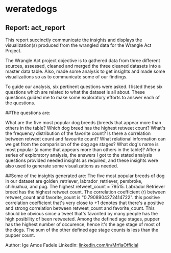 # weratedogs

## Report: act_report
This report succinctly communicate the insights and displays the visualization(s) produced from the wrangled data for the Wrangle Act Project.

The Wrangle Act project objective is to gathered data from three different sources, assessed, cleaned and merged the three cleaned datasets into a master data table. Also, made some analysis to get insights and made some visualizations so as to communicate some of our findings.

To guide our analysis, six pertinent questions were asked. I listed these six questions which are related to what the dataset is all about. These questions guided me to make some exploratory efforts to answer each of the questions.

##The questions are:

What are the five most popular dog breeds (breeds that appear more than others in the table?
Which dog breed has the highest retweet count?
What's the frequency distribution of the favorite count?
Is there a correlation between retweet count and favourite count?
What relational information can we get from the comparision of the dog age stages?
What dog's name is most popular (a name that appears more than others in the table)?
After a series of exploratory analysis, the answers I got to the stated analysis questions provided needed insights as required, and these insights were also used to generate some visualizations as needed.

##Some of the insights generated are:
The five most popular breeds of dog in our dataset are golden_retriever, labrador_retriever, pembroke, chihuahua, and pug.
The highest retweet_count = 79515.
Labrador Retriever breed has the highest retweet count.
The correlation coefficient (r) between retweet_count and favorite_count is "0.7908904272414722". this positive correlation coefficient that's very close to +1 denotes that there's a positive and strong correlation between retweet_count and favorite_count. This should be obvious since a tweet that's favorited by many people has the high posibility of been retweeted.
Among the defined age stages, pupper has the highest number of occurence, hence it's the age stage of most of the dogs. The sum of the other defined age stage counts is less than the pupper count.

Author: Ige Amos Fadele
LinkedIn: <a href='linkedin.com/in/MrfiaOfficial'>linkedin.com/in/MrfiaOfficial </a>
